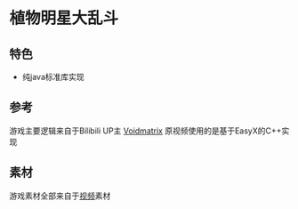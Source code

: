# 植物明星大乱斗

## 特色
- 纯java标准库实现
## 参考
游戏主要逻辑来自于Bilibili UP主 [Voidmatrix](https://space.bilibili.com/25864506)
原视频使用的是基于EasyX的C++实现
## 素材
游戏素材全部来自于[视频](https://www.bilibili.com/video/BV1jx4y1t7eP?spm_id_from=333.1387.collection.video_card.click)素材
